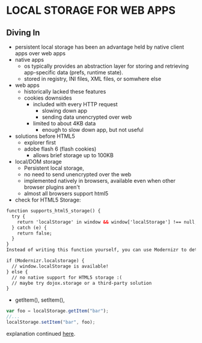 # LOCAL STORAGE FOR WEB APPS

## Diving In

- persistent local storage has been an advantage held by native client apps over web apps 
- native apps
  - os typically provides an abstraction layer for storing and retrieving app-specific data (prefs, runtime state).
  - stored in registry, INI files, XML files, or somwhere else
- web apps
  - historically lacked these features
  - cookies downsides
    - included with every HTTP request
      - slowing down app
      - sending data unencrypted over web
    - limited to about 4KB data
      - enough to slow down app, but not useful
- solutions before HTML5
  - explorer first
  - adobe flash 6 (flash cookies)
    - allows brief storage up to 100KB
- local/DOM storage
  - Persistent local storage,
  - no need to send unencrypted over the web
  - implemented natively in browsers, available even when other browser plugins aren't
  - almost all browsers support html5
- check for HTML5 Storage:

```html
function supports_html5_storage() {
  try {
    return 'localStorage' in window && window['localStorage'] !== null;
  } catch (e) {
    return false;
  }
}
Instead of writing this function yourself, you can use Modernizr to detect support for HTML5 Storage.

if (Modernizr.localstorage) {
  // window.localStorage is available!
} else {
  // no native support for HTML5 storage :(
  // maybe try dojox.storage or a third-party solution
}
```

- getItem(), setItem(),
```js
var foo = localStorage.getItem("bar");
//...
localStorage.setItem("bar", foo);
```

explanation continued [here](http://diveinto.html5doctor.com/storage.html).


